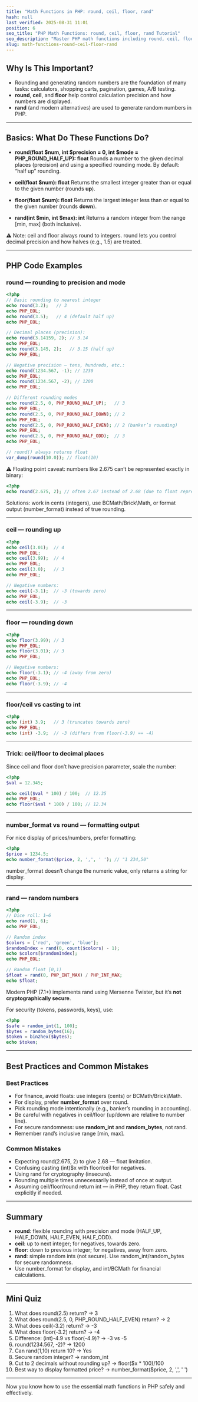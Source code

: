 ```yaml
---
title: "Math Functions in PHP: round, ceil, floor, rand"
hash: null
last_verified: 2025-08-31 11:01
position: 6
seo_title: "PHP Math Functions: round, ceil, floor, rand Tutorial"
seo_description: "Master PHP math functions including round, ceil, floor, and rand. Learn how to perform calculations and generate random numbers with examples."
slug: math-functions-round-ceil-floor-rand
---
```



## Why Is This Important?

* Rounding and generating random numbers are the foundation of many tasks: calculators, shopping carts, pagination, games, A/B testing.
* **round**, **ceil**, and **floor** help control calculation precision and how numbers are displayed.
* **rand** (and modern alternatives) are used to generate random numbers in PHP.

---

## Basics: What Do These Functions Do?

* **round(float \$num, int \$precision = 0, int \$mode = PHP_ROUND_HALF_UP): float**
  Rounds a number to the given decimal places (precision) and using a specified rounding mode. By default: “half up” rounding.

* **ceil(float \$num): float**
  Returns the smallest integer greater than or equal to the given number (rounds **up**).

* **floor(float \$num): float**
  Returns the largest integer less than or equal to the given number (rounds **down**).

* **rand(int \$min, int \$max): int**
  Returns a random integer from the range \[min, max] (both inclusive).

⚠️ Note: ceil and floor always round to integers. round lets you control decimal precision and how halves (e.g., 1.5) are treated.

---

## PHP Code Examples

### round — rounding to precision and mode

```php
<?php
// Basic rounding to nearest integer
echo round(3.2);   // 3
echo PHP_EOL;
echo round(3.5);   // 4 (default half up)
echo PHP_EOL;

// Decimal places (precision):
echo round(3.14159, 2); // 3.14
echo PHP_EOL;
echo round(3.145, 2);   // 3.15 (half up)
echo PHP_EOL;

// Negative precision — tens, hundreds, etc.:
echo round(1234.567, -1); // 1230
echo PHP_EOL;
echo round(1234.567, -2); // 1200
echo PHP_EOL;

// Different rounding modes
echo round(2.5, 0, PHP_ROUND_HALF_UP);   // 3
echo PHP_EOL;
echo round(2.5, 0, PHP_ROUND_HALF_DOWN); // 2
echo PHP_EOL;
echo round(2.5, 0, PHP_ROUND_HALF_EVEN); // 2 (banker’s rounding)
echo PHP_EOL;
echo round(2.5, 0, PHP_ROUND_HALF_ODD);  // 3
echo PHP_EOL;

// round() always returns float
var_dump(round(10.0)); // float(10)
```

⚠️ Floating point caveat: numbers like 2.675 can’t be represented exactly in binary:

```php
<?php
echo round(2.675, 2); // often 2.67 instead of 2.68 (due to float representation)
```

Solutions: work in cents (integers), use BCMath/Brick\Math, or format output (number_format) instead of true rounding.

---

### ceil — rounding up

```php
<?php
echo ceil(3.01);  // 4
echo PHP_EOL;
echo ceil(3.99);  // 4
echo PHP_EOL;
echo ceil(3.0);   // 3
echo PHP_EOL;

// Negative numbers:
echo ceil(-3.1);  // -3 (towards zero)
echo PHP_EOL;
echo ceil(-3.9);  // -3
```

---

### floor — rounding down

```php
<?php
echo floor(3.99); // 3
echo PHP_EOL;
echo floor(3.01); // 3
echo PHP_EOL;

// Negative numbers:
echo floor(-3.1); // -4 (away from zero)
echo PHP_EOL;
echo floor(-3.9); // -4
```

---

### floor/ceil vs casting to int

```php
<?php
echo (int) 3.9;   // 3 (truncates towards zero)
echo PHP_EOL;
echo (int) -3.9;  // -3 (differs from floor(-3.9) == -4)
```

---

### Trick: ceil/floor to decimal places

Since ceil and floor don’t have precision parameter, scale the number:

```php
<?php
$val = 12.345;

echo ceil($val * 100) / 100;  // 12.35
echo PHP_EOL;
echo floor($val * 100) / 100; // 12.34
```

---

### number_format vs round — formatting output

For nice display of prices/numbers, prefer formatting:

```php
<?php
$price = 1234.5;
echo number_format($price, 2, ',', ' '); // "1 234,50"
```

number_format doesn’t change the numeric value, only returns a string for display.

---

### rand — random numbers

```php
<?php
// Dice roll: 1–6
echo rand(1, 6);
echo PHP_EOL;

// Random index
$colors = ['red', 'green', 'blue'];
$randomIndex = rand(0, count($colors) - 1);
echo $colors[$randomIndex];
echo PHP_EOL;

// Random float [0,1)
$float = rand(0, PHP_INT_MAX) / PHP_INT_MAX;
echo $float;
```

Modern PHP (7.1+) implements rand using Mersenne Twister, but it’s **not cryptographically secure**.

For security (tokens, passwords, keys), use:

```php
<?php
$safe = random_int(1, 100);
$bytes = random_bytes(16);
$token = bin2hex($bytes);
echo $token;
```

---

## Best Practices and Common Mistakes

### Best Practices

* For finance, avoid floats: use integers (cents) or BCMath/Brick\Math.
* For display, prefer **number_format** over round.
* Pick rounding mode intentionally (e.g., banker’s rounding in accounting).
* Be careful with negatives in ceil/floor (up/down are relative to number line).
* For secure randomness: use **random_int** and **random_bytes**, not rand.
* Remember rand’s inclusive range \[min, max].

### Common Mistakes

* Expecting round(2.675, 2) to give 2.68 — float limitation.
* Confusing casting (int)\$x with floor/ceil for negatives.
* Using rand for cryptography (insecure).
* Rounding multiple times unnecessarily instead of once at output.
* Assuming ceil/floor/round return int — in PHP, they return float. Cast explicitly if needed.

---

## Summary

* **round**: flexible rounding with precision and mode (HALF_UP, HALF_DOWN, HALF_EVEN, HALF_ODD).
* **ceil**: up to next integer; for negatives, towards zero.
* **floor**: down to previous integer; for negatives, away from zero.
* **rand**: simple random ints (not secure). Use random_int/random_bytes for secure randomness.
* Use number_format for display, and int/BCMath for financial calculations.

---

## Mini Quiz

1. What does round(2.5) return? → 3
2. What does round(2.5, 0, PHP_ROUND_HALF_EVEN) return? → 2
3. What does ceil(-3.2) return? → -3
4. What does floor(-3.2) return? → -4
5. Difference: (int)-4.9 vs floor(-4.9)? → -3 vs -5
6. round(1234.567, -2)? → 1200
7. Can rand(1,10) return 10? → Yes
8. Secure random integer? → random_int
9. Cut to 2 decimals without rounding up? → floor(\$x \* 100)/100
10. Best way to display formatted price? → number_format(\$price, 2, ',', ' ')

---

Now you know how to use the essential math functions in PHP safely and effectively.
